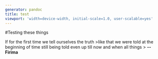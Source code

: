 ```yaml
---
generator: pandoc
title: test
viewport: 'width=device-width, initial-scale=1.0, user-scalable=yes'
---
```


\#Testing these things

If for the first time we tell ourselves the truth \>like that we were
told at the beginning of time still being told even up till now and when
all things \> **--Firima**
